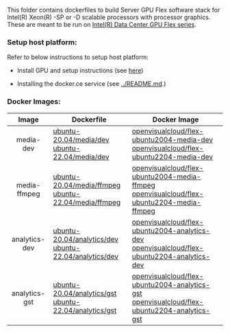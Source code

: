 

This folder contains dockerfiles to build Server GPU Flex software stack for Intel(R) Xeon(R) -SP or -D scalable processors with processor graphics. These are meant to be run on [Intel(R) Data Center GPU Flex series](https://www.intel.in/content/www/in/en/products/docs/discrete-gpus/data-center-gpu/flex-series/overview.html).

### Setup host platform:

Refer to below instructions to setup host platform:
- Install GPU and setup instructions (see [here](https://www.intel.com/content/www/us/en/developer/platform/data-center-gpu-flex.html#gs.mof7wp))

- Installing the docker.ce service (see [../README.md](../README.md).)

### Docker Images:

|Image|Dockerfile|Docker Image|
|:-:|---|---|
|media-dev|[ubuntu-20.04/media/dev](ubuntu-20.04/media/dev)<br>[ubuntu-22.04/media/dev](ubuntu-22.04/media/dev)|[openvisualcloud/flex-ubuntu2004-media-dev](https://hub.docker.com/r/openvisualcloud/flex-ubuntu2004-media-dev)<br>[openvisualcloud/flex-ubuntu2204-media-dev](https://hub.docker.com/r/openvisualcloud/flex-ubuntu2204-media-dev)|
|media-ffmpeg|[ubuntu-20.04/media/ffmpeg](ubuntu-20.04/media/ffmpeg)<br>[ubuntu-22.04/media/ffmpeg](ubuntu-22.04/media/ffmpeg)|[openvisualcloud/flex-ubuntu2004-media-ffmpeg](https://hub.docker.com/r/openvisualcloud/flex-ubuntu2004-media-ffmpeg)<br>[openvisualcloud/flex-ubuntu2204-media-ffmpeg](https://hub.docker.com/r/openvisualcloud/flex-ubuntu2204-media-ffmpeg)|
|analytics-dev|[ubuntu-20.04/analytics/dev](ubuntu-20.04/analytics/dev)<br>[ubuntu-22.04/analytics/dev](ubuntu-22.04/analytics/dev)|[openvisualcloud/flex-ubuntu2004-analytics-dev](https://hub.docker.com/r/openvisualcloud/flex-ubuntu2004-analytics-dev)<br>[openvisualcloud/flex-ubuntu2204-analytics-dev](https://hub.docker.com/r/openvisualcloud/flex-ubuntu2204-analytics-dev)|
|analytics-gst|[ubuntu-20.04/analytics/gst](ubuntu-20.04/analytics/gst)<br>[ubuntu-22.04/analytics/gst](ubuntu-22.04/analytics/gst)|[openvisualcloud/flex-ubuntu2004-analytics-gst](https://hub.docker.com/r/openvisualcloud/flex-ubuntu2004-analytics-gst)<br>[openvisualcloud/flex-ubuntu2204-analytics-gst](https://hub.docker.com/r/openvisualcloud/flex-ubuntu2204-analytics-gst)|
